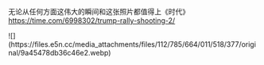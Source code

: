 <p>无论从任何方面这伟大的瞬间和这张照片都值得上《时代》 <a href="https://time.com/6998302/trump-rally-shooting-2/" target="_blank" rel="nofollow noopener" translate="no"><span class="invisible">https://</span><span class="ellipsis">time.com/6998302/trump-rally-s</span><span class="invisible">hooting-2/</span></a></p>
![](https://files.e5n.cc/media_attachments/files/112/785/664/011/518/377/original/9a45478db36c46e2.webp)